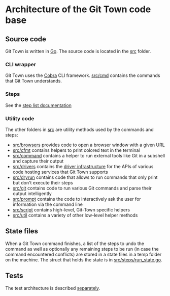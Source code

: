 # Architecture of the Git Town code base

## Source code

Git Town is written in [Go](https://golang.org).
The source code is located in the [src](../../src) folder.

### CLI wrapper

Git Town uses the [Cobra](https://github.com/spf13/cobra) CLI framework.
[src/cmd](../../src/cmd) contains the commands that Git Town understands.

### Steps

See the [step list documentation](steps_list.md)

### Utility code

The other folders in [src](../../src) are utility methods used by the commands and steps:

- [src/browsers](../../src/browsers) provides code to open a browser window with a given URL
- [src/cfmt](../../src/cfmt) contains helpers to print colored text in the terminal
- [src/command](../../src/command) contains a helper to run external tools like Git in a subshell and capture their output
- [src/drivers](../../src/drivers) contains the [driver infrastructure](drivers.md)
  for the APIs of various code hosting services that Git Town supports
- [src/dryrun](../../src/dryrun) contains code that allows to run commands
  that only print but don't execute their steps
- [src/git](../../src/git) contains code to run various Git commands and parse their output intelligently
- [src/prompt](../../src/prompt) contains the code to interactively ask the user for information via the command line
- [src/script](../../src/script) contains high-level, Git-Town specific helpers
- [src/util](../../src/util) contains a variety of other low-level helper methods

## State files

When a Git Town command finishes, a list of the steps to undo the command
as well as optionally any remaining steps to be run (in case the command encountered conflicts)
are stored in a state files in a temp folder on the machine.
The struct that holds the state is in [src/steps/run_state.go](../../src/steps/run_state.go).

## Tests

The test architecture is described [separately](testing.md).
